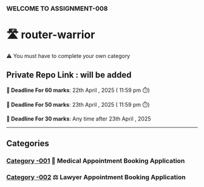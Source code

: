 ### WELCOME TO ASSIGNMENT-008

# 🛣️ router-warrior

⚠️ You must have to complete your own category

## Private Repo Link : will be added

**📅 Deadline For 60 marks**: 22th April , 2025 ( 11:59 pm ⏱️)

**📅 Deadline For 50 marks**: 23th April , 2025 ( 11:59 pm ⏱️)

**📅 Deadline For 30 marks**: Any time after 23th April , 2025

---

## Categories
### [Category -001](/C001-req.md)  🏥 Medical Appointment Booking Application
### [Category -002](/C002-req.md)  ⚖️ Lawyer Appointment Booking Application

